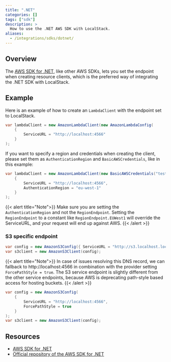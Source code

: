 ```yaml
---
title: ".NET"
categories: []
tags: ["sdk"]
description: >
  How to use the .NET AWS SDK with LocalStack.
aliases:
  - /integrations/sdks/dotnet/
---
```


## Overview

The [AWS SDK for .NET](https://aws.amazon.com/sdk-for-net/), like other AWS SDKs, lets you set the endpoint when creating resource clients,
which is the preferred way of integrating the .NET SDK with LocalStack.

## Example

Here is an example of how to create an `LambdaClient` with the endpoint set to LocalStack.

```csharp
var lambdaClient = new AmazonLambdaClient(new AmazonLambdaConfig(
    {
        ServiceURL = "http://localhost:4566"
    }
);
```

If you want to specify a region and credentials when creating the client, please set them as `AuthenticationRegion` and `BasicAWSCredentials`, like in this example:

```csharp
var lambdaClient = new AmazonLambdaClient(new BasicAWSCredentials("test", "test"), new AmazonLambdaConfig(
    {
        ServiceURL = "http://localhost:4566",
        AuthenticationRegion = "eu-west-1"
    }
);
```

{{< alert title="Note">}}
Make sure you are setting the `AuthenticationRegion` and not the `RegionEndpoint`.
Setting the `RegionEndpoint` to a constant like `RegionEndpoint.EUWest1` will override the ServiceURL, and your request will end up against AWS.
{{< /alert >}}

### S3 specific endpoint

```csharp
var config = new AmazonS3Config({ ServiceURL = "http://s3.localhost.localstack.cloud:4566" });
var s3client = new AmazonS3Client(config);
```

{{< alert title="Note">}}
In case of issues resolving this DNS record, we can fallback to http://localhost:4566 in combination with the provider setting `ForcePathStyle = true`. The S3 service endpoint is slightly different from the other service endpoints, because AWS is deprecating path-style based access for hosting buckets.
{{< /alert >}}

```csharp
var config = new AmazonS3Config(
    {
        ServiceURL = "http://localhost:4566",
        ForcePathStyle = true
    }
);
var s3client = new AmazonS3Client(config);
```

## Resources

* [AWS SDK for .NET](https://aws.amazon.com/sdk-for-net/)
* [Official repository of the AWS SDK for .NET](https://github.com/aws/aws-sdk-net)
